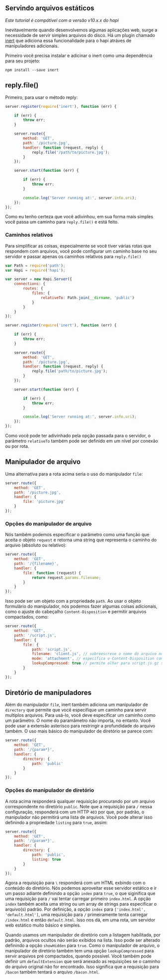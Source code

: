 ## Servindo arquivos estáticos

_Este tutorial é compátivel com a versão v10.x.x do hapi_

Inevitavelmente quando desenvolvemos algumas aplicações web, surge a necessidade de servir simples arquivos do disco. Há um plugin chamado [inert](https://github.com/hapijs/inert) que adiciona essa funcionalidade para o hapi atráves de manipuladores adicionais.

Primeiro você precisa instalar e adicinar o inert como uma dependência para seu projeto:

`npm install --save inert`

## reply.file()

Primeiro, para usar o método reply:

```javascript
server.register(require('inert'), function (err) {

    if (err) {
        throw err;
    }

    server.route({
        method: 'GET',
        path: '/picture.jpg',
        handler: function (request, reply) {
            reply.file('/path/to/picture.jpg');
        }
    });

    server.start(function (err) {

        if (err) {
            throw err;
        }

        console.log('Server running at:', server.info.uri);
    });
});
```

Como eu tenho certeza que você adivinhou, em sua forma mais simples você passa um caminho para `reply.file()` e está feito.

### Caminhos relativos

Para simplificar as coisas, especialmente se você tiver várias rotas que respondem com arquivos, você pode configurar um caminho base no seu servidor e passar apenas os caminhos relativos para `reply.file()`

```javascript
var Path = require('path');
var Hapi = require('hapi');

var server = new Hapi.Server({
    connections: {
        routes: {
            files: {
                relativeTo: Path.join(__dirname, 'public')
            }
        }
    }
});

server.register(require('inert'), function (err) {

    if (err) {
        throw err;
    }

    server.route({
        method: 'GET',
        path: '/picture.jpg',
        handler: function (request, reply) {
            reply.file('path/to/picture.jpg');
        }
    });

    server.start(function (err) {

        if (err) {
            throw err;
        }

        console.log('Server running at:', server.info.uri);
    });
});
```

Como você pode ter adivinhado pela opção passada para o servidor, o parâmetro `relativeTo` também pode ser definido em um nível por conexão ou por rota.

## Manipulador de arquivo

Uma alternativa para a rota acima seria o uso do manipulador `file`:

```javascript
server.route({
    method: 'GET',
    path: '/picture.jpg',
    handler: {
        file: 'picture.jpg'
    }
});
```

### Opções do manipulador de arquivo

Nós também podemos especificar o parâmetro como uma função que aceita o objeto `request` e retorna uma string que representa o caminho do arquivo (absoluto ou relativo):

```javascript
server.route({
    method: 'GET',
    path: '/{filename}',
    handler: {
        file: function (request) {
            return request.params.filename;
        }
    }
});
```

Isso pode ser um objeto com a propriedade `path`. Ao usar o objeto formulário do manipulador,
nós podemos fazer algumas coisas adicionais, como o ajuste do cabeçalho `Content-Disposition` e permitir arquivos compactados, como:

```javascript
server.route({
    method: 'GET',
    path: '/script.js',
    handler: {
        file: {
            path: 'script.js',
            filename: 'client.js', // sobreescreve o nome do arquivo no cabeçalho Content-Disposition
            mode: 'attachment', // especifica o Content-Disposition com um anexo
            lookupCompressed: true // permite olhar para script.js.gz se a requisição permitir isso
        }
    }
});
```

## Diretório de manipuladores

Além do manipulador `file`, inert também adiciona um manipulador de `directory` que permite que você especifique um caminho para servir multiplos arquivos. Para usá-lo, você deve especificar um caminho como um parâmetro. O nome do paramâmetro não importa, no entanto. Você pode usar a extensão asterísco para restringir a profundidade do arquivo também. O uso mais básico do manipulador de diretório se parece com:

```javascript
server.route({
    method: 'GET',
    path: '/{param*}',
    handler: {
        directory: {
            path: 'public'
        }
    }
});
```

### Opções do manipulador de diretório

A rota acima responderá qualquer requisição procurando por um arquivo correspondente no diretório `public`. Note que a requisição para `/` nessa configuração, responderá com um HTTP `403` por que, por padrão, o manipulador não permitirá uma lista de arquivos. Você pode alterar isso definindo a propriedade `listing` para `true`, assim:

```javascript
server.route({
    method: 'GET',
    path: '/{param*}',
    handler: {
        directory: {
            path: 'public',
            listing: true
        }
    }
});
```

Agora a requisição para `\` responderá com um HTML exbindo com o conteúdo do diretório. Nós podemos aproveitar esse servidor estático e ir um passo adiante definindo a opção `index` para `true`, o que siginifica que uma requisição para `/` vai tentar carregar primeiro `index.html`. A opção `index` também aceita uma string ou um array de strings para especificar o arquivo(s) padrão. Por definição, a opção `index` para `['index.html', 'default.html']`, uma requisição para `/` primeiramente tenta carregar `/index.html` e então `default.html`. Isso nos dá, em uma rota, um servidor web estático muito básico e simples.

Quando usamos um manipulador de diretório com a listagem habilitada, por padrão, arquivos ocultos não serão exibidos na lista. Isso pode ser alterado definindo a opção `showHidden` para `true`. Como o manipulador de arquivo, o manipulador de diretório também tem uma opção `lookupCompressed` para servir arquivos pré compactados, quando possível. Você também pode definir um `defaultExtension` que será anexado as requisições se o caminho do arquivo original não for encontrado. Isso significa que a requisição para `/bacon` também tentará o arquivo `/bacon.html`.